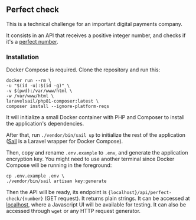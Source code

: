 ## Perfect check

This is a technical challenge for an important digital payments company.

It consists in an API that receives a positive integer number,
and checks if it's a [perfect number](https://en.wikipedia.org/wiki/Perfect_number).


### Installation

Docker Compose is required. Clone the repository and run this:

    docker run --rm \
    -u "$(id -u):$(id -g)" \
    -v $(pwd):/var/www/html \
    -w /var/www/html \
    laravelsail/php81-composer:latest \
    composer install --ignore-platform-reqs

It will initialize a small Docker container with PHP and Composer to install the application's dependencies.

After that, run `./vendor/bin/sail up` to initialize the rest of the application
([Sail](https://laravel.com/docs/9.x/sail) is a Laravel wrapper for Docker Compose).  

Then, copy and rename `.env.example` to `.env`, and generate the application encryption key.
You might need to use another terminal since Docker Compose will be running in the foreground:

    cp .env.example .env \
    ./vendor/bin/sail artisan key:generate

Then the API will be ready, its endpoint is `{localhost}/api/perfect-check/{number}` (GET request).
It returns plain strings. It can be accessed at [localhost](http://localhost), where a Javascript
UI will be available for testing. It can also be accessed through `wget` or any HTTP request generator.